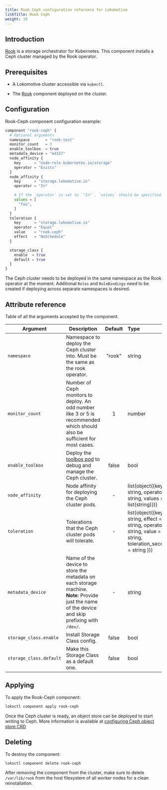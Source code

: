 ```yaml
---
title: Rook Ceph configuration reference for Lokomotive
linkTitle: Rook Ceph
weight: 10
---
```


## Introduction

[Rook](https://rook.io/) is a storage orchestrator for Kubernetes. This component installs a Ceph
cluster managed by the Rook operator.

## Prerequisites

* A Lokomotive cluster accessible via `kubectl`.

* The [Rook](rook.md) component deployed on the cluster.

## Configuration

Rook-Ceph component configuration example:

```tf
component "rook-ceph" {
  # Optional arguments
  namespace       = "rook-test"
  monitor_count   = 3
  enable_toolbox  = true
  metadata_device = "md127"
  node_affinity {
    key      = "node-role.kubernetes.io/storage"
    operator = "Exists"
  }
  node_affinity {
    key      = "storage.lokomotive.io"
    operator = "In"

    # If the `operator` is set to `"In"`, `values` should be specified.
    values = [
      "foo",
    ]
  }
  toleration {
    key      = "storage.lokomotive.io"
    operator = "Equal"
    value    = "rook-ceph"
    effect   = "NoSchedule"
  }

  storage_class {
    enable  = true
    default = true
  }
}

```

The Ceph cluster needs to be deployed in the same namespace as the Rook operator at the moment.
Additional `Roles` and `RoleBindings` need to be created if deploying across separate namespaces is
desired.

## Attribute reference

Table of all the arguments accepted by the component.

| Argument                | Description                                                                                                                                      | Default | Type                                                                                                           | Required |
|-------------------------|--------------------------------------------------------------------------------------------------------------------------------------------------|:-------:|:---------------------------------------------------------------------------------------------------------------|:--------:|
| `namespace`             | Namespace to deploy the Ceph cluster into. Must be the same as the rook operator.                                                                | "rook"  | string                                                                                                         |  false   |
| `monitor_count`         | Number of Ceph monitors to deploy. An odd number like 3 or 5 is recommended which should also be sufficient for most cases.                      |    1    | number                                                                                                         |  false   |
| `enable_toolbox`        | Deploy the [toolbox pod](https://rook.io/docs/rook/master/ceph-toolbox.html) to debug and manage the Ceph cluster.                               | false   | bool                                                                                                           |  false   |
| `node_affinity`         | Node affinity for deploying the Ceph cluster pods.                                                                                               |    -    | list(object({key = string, operator = string, values = list(string)}))                                         |  false   |
| `toleration`            | Tolerations that the Ceph cluster pods will tolerate.                                                                                            |    -    | list(object({key = string, effect = string, operator = string, value = string, toleration_seconds = string })) |  false   |
| `metadata_device`       | Name of the device to store the metadata on each storage machine. **Note**: Provide just the name of the device and skip prefixing with `/dev/`. |    -    | string                                                                                                         |  false   |
| `storage_class.enable`  | Install Storage Class config.                                                                                                                    |  false  | bool                                                                                                           |  false   |
| `storage_class.default` | Make this Storage Class as a default one.                                                                                                        |  false  | bool                                                                                                           |  false   |

## Applying

To apply the Rook-Ceph component:

```bash
lokoctl component apply rook-ceph
```

Once the Ceph cluster is ready, an object store can be deployed to start writing to Ceph.
More information is available at [configuring Ceph object store CRD](https://rook.io/docs/rook/v1.2/ceph-object-store-crd.html)

## Deleting

To destroy the component:

```bash
lokoctl component delete rook-ceph
```

After removing the component from the cluster, make sure to delete `/var/lib/rook` from the host
filesystem of all worker nodes for a clean reinstallation.
